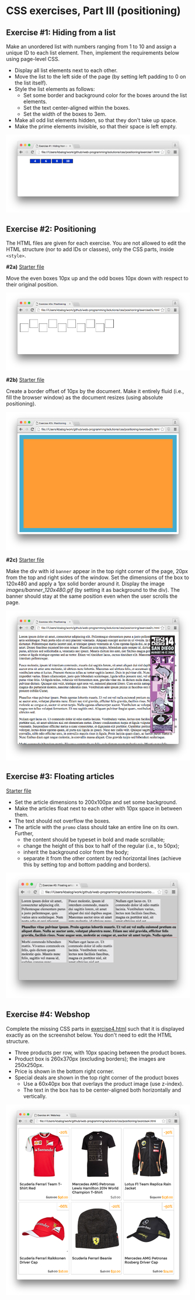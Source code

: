 # CSS exercises, Part III (positioning)

## Exercise #1: Hiding from a list

Make an unordered list with numbers ranging from 1 to 10 and assign a unique ID to each list element.
Then, implement the requirements below using page-level CSS.

  - Display all list elements next to each other.
  - Move the list to the left side of the page (by setting left padding to 0 on the list itself).
  - Style the list elements as follows: 
    * Set some border and background color for the boxes around the list elements.
    * Set the text center-aligned within the boxes.
    * Set the width of the boxes to 3em.
  - Make all odd list elements hidden, so that they don't take up space.
  - Make the prime elements invisible, so that their space is left empty.

![Exercise1](images/exercise1.png)


## Exercise #2: Positioning

The HTML files are given for each exercise. You are not allowed to edit the HTML structure (nor to add IDs or classes), only the CSS parts, inside `<style>`.

**#2a)** [Starter file](exercise2a.html)

Move the even boxes 10px up and the odd boxes 10px down with respect to their original position.

![Exercise2a](images/exercise2a.png)


**#2b)** [Starter file](exercise2b.html)

Create a border offset of 10px by the document. Make it entirely fluid (i.e., fill the browser window) as the document resizes (using absolute positioning).

![Exercise2b](images/exercise2b.png)


**#2c)** [Starter file](exercise2c.html)

Make the div with id `banner` appear in the top right corner of the page, 20px from the top and right sides of the window. Set the dimensions of the box to 120x480 and apply a 1px solid border around it. Display the image _images/banner_120x480.gif_ (by setting it as background to the div). The banner should stay at the same position even when the user scrolls the page.

![Exercise2c](images/exercise2c.png)


## Exercise #3: Floating articles

[Starter file](exercise3.html)

  - Set the article dimensions to 200x100px and set some background.
  - Make the articles float next to each other with 10px space in between them.  
  - The text should not overflow the boxes.
  - The article with the `promo` class should take an entire line on its own. Further,
    * the content should be typeset in bold and made scrollable;
    * change the height of this box to half of the regular (i.e., to 50px);
    * inherit the background color from the body;
    * separate it from the other content by red horizontal lines (achieve this by setting top and bottom padding and borders).


![Exercise3](images/exercise3.png)


## Exercise #4: Webshop

Complete the missing CSS parts in [exercise4.html](exercise4.html) such that it is displayed exactly as on the screenshot below. You don't need to edit the HTML structure.

  - Three products per row, with 10px spacing between the product boxes.
  - Product box is 260x370px (excluding borders); the images are 250x250px.
  - Price is shown in the bottom right corner. 
  - Special deals are shown in the top right corner of the product boxes
    * Use a 60x40px box that overlays the product image (use z-index).
    * The text in the box has to be center-aligned both horizontally and vertically.


![Exercise4](images/exercise4.png)
